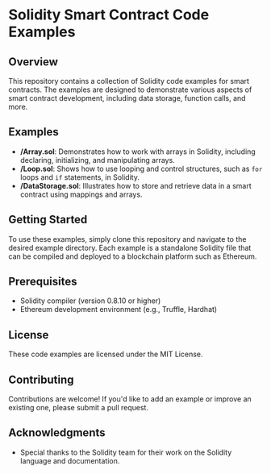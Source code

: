 # Solidity Smart Contract Code Examples

## Overview

This repository contains a collection of Solidity code examples for smart contracts. The examples are designed to demonstrate various aspects of smart contract development, including data storage, function calls, and more.

## Examples

- **/Array.sol**: Demonstrates how to work with arrays in Solidity, including declaring, initializing, and manipulating arrays.
- **/Loop.sol**: Shows how to use looping and control structures, such as `for` loops and `if` statements, in Solidity.
- **/DataStorage.sol**: Illustrates how to store and retrieve data in a smart contract using mappings and arrays.

## Getting Started

To use these examples, simply clone this repository and navigate to the desired example directory. Each example is a standalone Solidity file that can be compiled and deployed to a blockchain platform such as Ethereum.

## Prerequisites

- Solidity compiler (version 0.8.10 or higher)
- Ethereum development environment (e.g., Truffle, Hardhat)

## License

These code examples are licensed under the MIT License.

## Contributing

Contributions are welcome! If you'd like to add an example or improve an existing one, please submit a pull request.

## Acknowledgments

- Special thanks to the Solidity team for their work on the Solidity language and documentation.

